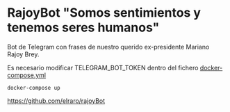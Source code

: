 # RajoyBot "Somos sentimientos y tenemos seres humanos"

Bot de Telegram con frases de nuestro querido ex-presidente Mariano Rajoy Brey.

Es necesario modificar TELEGRAM_BOT_TOKEN dentro del fichero [docker-compose.yml](../blob/master/docker-compose.yml)

```
docker-compose up
```

https://github.com/elraro/rajoyBot
